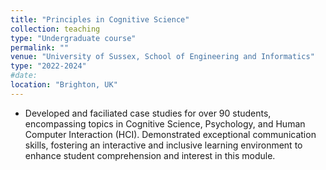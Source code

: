 ```yaml
---
title: "Principles in Cognitive Science"
collection: teaching
type: "Undergraduate course"
permalink: ""
venue: "University of Sussex, School of Engineering and Informatics"
type: "2022-2024"
#date: 
location: "Brighton, UK"
---
```


- Developed and faciliated case studies for over 90 students, encompassing topics in  Cognitive Science, Psychology, and Human Computer Interaction (HCI). Demonstrated exceptional communication skills, fostering an interactive and inclusive learning environment to enhance student comprehension and interest in this module.
